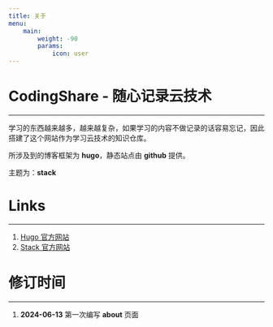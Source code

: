 ```yaml
---
title: 关于
menu:
    main: 
        weight: -90
        params:
            icon: user
---
```


# CodingShare - 随心记录云技术
---

学习的东西越来越多，越来越复杂，如果学习的内容不做记录的话容易忘记，因此搭建了这个网站作为学习云技术的知识仓库。

所涉及到的博客框架为 **hugo**，静态站点由 **github** 提供。

主题为：**stack**


# Links
---
1. [Hugo 官方网站](https://hugo.opendocs.io/getting-started/quick-start/)
2. [Stack 官方网站](https://stack.jimmycai.com/)

# 修订时间
---

1. **2024-06-13** 第一次编写 **about** 页面
